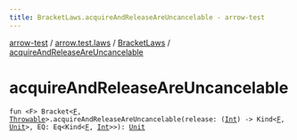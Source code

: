 ```yaml
---
title: BracketLaws.acquireAndReleaseAreUncancelable - arrow-test
---
```


[arrow-test](../../index.html) / [arrow.test.laws](../index.html) / [BracketLaws](index.html) / [acquireAndReleaseAreUncancelable](./acquire-and-release-are-uncancelable.html)

# acquireAndReleaseAreUncancelable

`fun <F> Bracket<`[`F`](acquire-and-release-are-uncancelable.html#F)`, `[`Throwable`](https://kotlinlang.org/api/latest/jvm/stdlib/kotlin/-throwable/index.html)`>.acquireAndReleaseAreUncancelable(release: (`[`Int`](https://kotlinlang.org/api/latest/jvm/stdlib/kotlin/-int/index.html)`) -> Kind<`[`F`](acquire-and-release-are-uncancelable.html#F)`, `[`Unit`](https://kotlinlang.org/api/latest/jvm/stdlib/kotlin/-unit/index.html)`>, EQ: Eq<Kind<`[`F`](acquire-and-release-are-uncancelable.html#F)`, `[`Int`](https://kotlinlang.org/api/latest/jvm/stdlib/kotlin/-int/index.html)`>>): `[`Unit`](https://kotlinlang.org/api/latest/jvm/stdlib/kotlin/-unit/index.html)